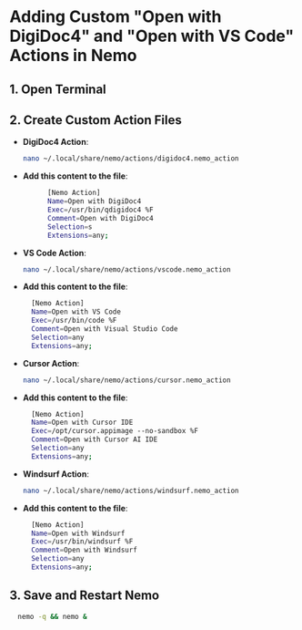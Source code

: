 # Adding Custom "Open with DigiDoc4" and "Open with VS Code" Actions in Nemo

## 1. Open Terminal

## 2. Create Custom Action Files

- **DigiDoc4 Action**:

  ```bash
  nano ~/.local/share/nemo/actions/digidoc4.nemo_action
  ```

- **Add this content to the file**:

  ```bash
        [Nemo Action]
        Name=Open with DigiDoc4
        Exec=/usr/bin/qdigidoc4 %F
        Comment=Open with DigiDoc4
        Selection=s
        Extensions=any;
  ```


- **VS Code Action**:

  ```bash
  nano ~/.local/share/nemo/actions/vscode.nemo_action
  ```

- **Add this content to the file**:

  ```bash
    [Nemo Action]
    Name=Open with VS Code
    Exec=/usr/bin/code %F
    Comment=Open with Visual Studio Code
    Selection=any
    Extensions=any;
  ```

- **Cursor Action**:

  ```bash
  nano ~/.local/share/nemo/actions/cursor.nemo_action
  ```

- **Add this content to the file**:
  ```bash
    [Nemo Action]
    Name=Open with Cursor IDE
    Exec=/opt/cursor.appimage --no-sandbox %F
    Comment=Open with Cursor AI IDE
    Selection=any
    Extensions=any;
  ```

- **Windsurf Action**:
  ```bash
  nano ~/.local/share/nemo/actions/windsurf.nemo_action
  ```

- **Add this content to the file**: 

  ```bash
    [Nemo Action]
    Name=Open with Windsurf
    Exec=/usr/bin/windsurf %F
    Comment=Open with Windsurf
    Selection=any
    Extensions=any;
  ``` 
  
## 3. Save and Restart Nemo

  ```bash
    nemo -q && nemo &
  ```


